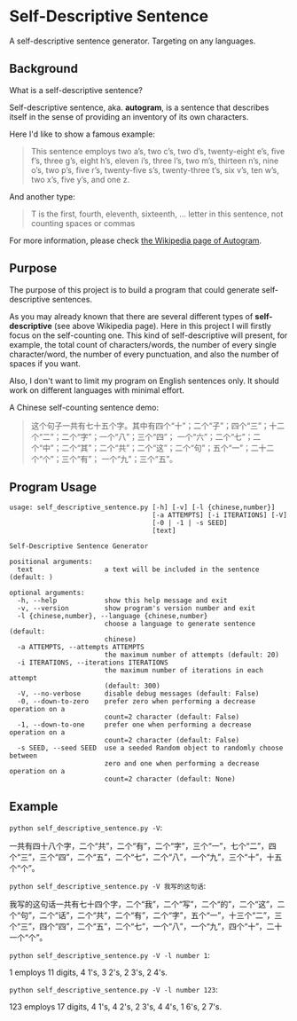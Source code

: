 Self-Descriptive Sentence
=========================

A self-descriptive sentence generator. Targeting on any languages.

Background
----------

What is a self-descriptive sentence?

Self-descriptive sentence, aka. **autogram**, is a sentence that describes itself in the sense of providing
an inventory of its own characters.

Here I'd like to show a famous example:

>   This sentence employs two a’s, two c’s, two d’s, twenty-eight e’s, five f’s, three g’s,
    eight h’s, eleven i’s, three l’s, two m’s, thirteen n’s, nine o’s, two p’s,
    five r’s, twenty-five s’s, twenty-three t’s, six v’s, ten w’s, two x’s, five y’s, and one z.

And another type:

>   T is the first, fourth, eleventh, sixteenth, ... letter in this sentence, not counting spaces or commas

For more information, please check [the Wikipedia page of Autogram](http://en.wikipedia.org/wiki/Autogram).

Purpose
-------

The purpose of this project is to build a program that could generate self-descriptive sentences.

As you may already known that there are several different types of **self-descriptive** (see above Wikipedia page).
Here in this project I will firstly focus on the self-counting one. This kind of self-descriptive will present,
for example, the total count of characters/words, the number of every single character/word, the number of
every punctuation, and also the number of spaces if you want.

Also, I don't want to limit my program on English sentences only. It should work on different languages with
minimal effort.

A Chinese self-counting sentence demo:

>   这个句子一共有七十五个字。其中有四个“十”；二个“子”；四个“三”；十二个“二”；二个“字”；一个“八”；三个“四”；
    一个“六”；二个“七”；二个“中”；二个“其”；二个“共”；二个“这”；二个“句”；五个“一”；二十二个“个”；三个“有”；
    一个“九”；三个“五”。

Program Usage
-------------

```
usage: self_descriptive_sentence.py [-h] [-v] [-l {chinese,number}]
                                    [-a ATTEMPTS] [-i ITERATIONS] [-V]
                                    [-0 | -1 | -s SEED]
                                    [text]

Self-Descriptive Sentence Generator

positional arguments:
  text                  a text will be included in the sentence (default: )

optional arguments:
  -h, --help            show this help message and exit
  -v, --version         show program's version number and exit
  -l {chinese,number}, --language {chinese,number}
                        choose a language to generate sentence (default:
                        chinese)
  -a ATTEMPTS, --attempts ATTEMPTS
                        the maximum number of attempts (default: 20)
  -i ITERATIONS, --iterations ITERATIONS
                        the maximum number of iterations in each attempt
                        (default: 300)
  -V, --no-verbose      disable debug messages (default: False)
  -0, --down-to-zero    prefer zero when performing a decrease operation on a
                        count=2 character (default: False)
  -1, --down-to-one     prefer one when performing a decrease operation on a
                        count=2 character (default: False)
  -s SEED, --seed SEED  use a seeded Random object to randomly choose between
                        zero and one when performing a decrease operation on a
                        count=2 character (default: None)
```

Example
-------

`python self_descriptive_sentence.py -V`:

一共有四十八个字，二个“共”，二个“有”，二个“字”，三个“一”，七个“二”，四个“三”，三个“四”，二个“五”，二个“七”，二个“八”，一个“九”，三个“十”，十五个“个”。

`python self_descriptive_sentence.py -V 我写的这句话`:

我写的这句话一共有七十四个字，二个“我”，二个“写”，二个“的”，二个“这”，二个“句”，二个“话”，二个“共”，二个“有”，二个“字”，五个“一”，十三个“二”，三个“三”，四个“四”，二个“五”，二个“七”，一个“八”，一个“九”，四个“十”，二十一个“个”。

`python self_descriptive_sentence.py -V -l number 1`:

1 employs 11 digits, 4 1's, 3 2's, 2 3's, 2 4's.

`python self_descriptive_sentence.py -V -l number 123`:

123 employs 17 digits, 4 1's, 4 2's, 2 3's, 4 4's, 1 6's, 2 7's.
